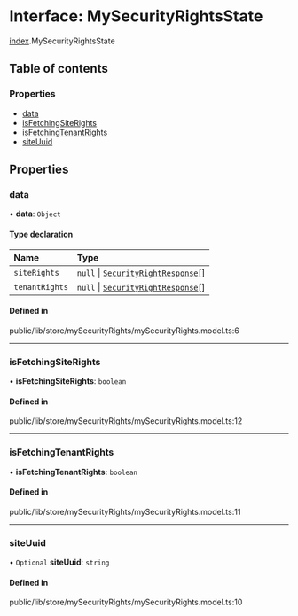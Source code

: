 # Interface: MySecurityRightsState

[index](../wiki/index).MySecurityRightsState

## Table of contents

### Properties

- [data](../wiki/index.MySecurityRightsState#data)
- [isFetchingSiteRights](../wiki/index.MySecurityRightsState#isfetchingsiterights)
- [isFetchingTenantRights](../wiki/index.MySecurityRightsState#isfetchingtenantrights)
- [siteUuid](../wiki/index.MySecurityRightsState#siteuuid)

## Properties

### data

• **data**: `Object`

#### Type declaration

| Name | Type |
| :------ | :------ |
| `siteRights` | ``null`` \| [`SecurityRightResponse`](../wiki/index.%3Cinternal%3E.SecurityRightResponse)[] |
| `tenantRights` | ``null`` \| [`SecurityRightResponse`](../wiki/index.%3Cinternal%3E.SecurityRightResponse)[] |

#### Defined in

public/lib/store/mySecurityRights/mySecurityRights.model.ts:6

___

### isFetchingSiteRights

• **isFetchingSiteRights**: `boolean`

#### Defined in

public/lib/store/mySecurityRights/mySecurityRights.model.ts:12

___

### isFetchingTenantRights

• **isFetchingTenantRights**: `boolean`

#### Defined in

public/lib/store/mySecurityRights/mySecurityRights.model.ts:11

___

### siteUuid

• `Optional` **siteUuid**: `string`

#### Defined in

public/lib/store/mySecurityRights/mySecurityRights.model.ts:10
